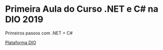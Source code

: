 # Primeira Aula do Curso .NET e C# na DIO 2019 

Primeiros passos com .NET + C#

[Plataforma DIO](https://web.digitalinnovation.one/) 
